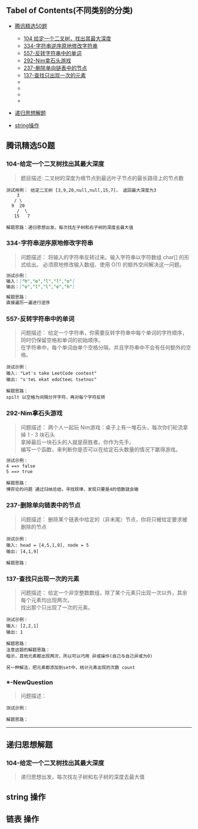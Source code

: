 
## Tabel of Contents(不同类别的分类)

 * [腾讯精选50题](#腾讯精选50题)
    - [104 给定一个二叉树，找出其最大深度](#104-给定一个二叉树找出其最大深度)
    - [334-字符串逆序原地修改字符串](#334-字符串逆序原地修改字符串)
    - [557-反转字符串中的单词](#557-反转字符串中的单词)
    - [292-Nim拿石头游戏](#292-Nim拿石头游戏)
    - [237-删除单向链表中的节点](#237-删除单向链表中的节点)
    - [137-查找只出现一次的元素](#137-查找只出现一次的元素)
    - []()
    - []()
    - []()
    - []()


* [递归思想解题](#递归思想解题)


* [string操作]()

## 腾讯精选50题

### 104-给定一个二叉树找出其最大深度
>题目描述:
二叉树的深度为根节点到最远叶子节点的最长路径上的节点数
```
测试用例： 给定二叉树 [3,9,20,null,null,15,7]， 返回最大深度为3
    3
   / \
  9  20
    /  \
   15   7
```
```
解题思路：递归思想出发，每次找左子树和右子树的深度去最大值

```

### 334-字符串逆序原地修改字符串
>问题描述：
将输入的字符串反转过来。输入字符串以字符数组 char[] 的形式给出。
必须原地修改输入数组、使用 O(1) 的额外空间解决这一问题。
```markdown
测试示例：
输入：["h","e","l","l","o"]
输出：["o","l","l","e","h"]
```
```markdown
解题思路：
直接遍历一遍进行逆序
```

### 557-反转字符串中的单词
>问题描述：
给定一个字符串，你需要反转字符串中每个单词的字符顺序，  
同时仍保留空格和单词的初始顺序。  
在字符串中，每个单词由单个空格分隔，并且字符串中不会有任何额外的空格。  
```
测试示例：
输入: "Let's take LeetCode contest"
输出: "s'teL ekat edoCteeL tsetnoc" 
```
```
解题思路：
spilt 以空格为间隔分开字符，再对每个字符反转
```


### 292-Nim拿石头游戏
>问题描述：
两个人一起玩 Nim游戏：桌子上有一堆石头，每次你们轮流拿掉 1 - 3 块石头  
拿掉最后一块石头的人就是获胜者。你作为先手。  
 编写一个函数，来判断你是否可以在给定石头数量的情况下赢得游戏。  
```markdown
测试示例：
4 ==> false
5 ==> true

```
```
解题思路：
博弈论的问题 通过归纳总结，寻找规律，发现只要是4的倍数就会输

```
### 237-删除单向链表中的节点
>问题描述：
删除某个链表中给定的（非末尾）节点，你将只被给定要求被删除的节点
```
测试示例：
输入: head = [4,5,1,9], node = 5
输出: [4,1,9]
```
```
解题思路：

```

### 137-查找只出现一次的元素
>问题描述：
给定一个非空整数数组，除了某个元素只出现一次以外，其余每个元素均出现两次。  
找出那个只出现了一次的元素。
```
测试示例：
输入: [2,2,1]
输出: 1
```
```
解题思路：
注意这题的解题思路：
暗示，其他元素都出现两次，所以可以巧用 异或操作(自己与自己异或为0)

另一种解法，把元素都添加到set中，统计元素出现的次数 count
```


### *-NewQuestion
>问题描述：

```
测试示例：

```
```
解题思路：

```


-------------------------------

## 递归思想解题

### 104-给定一个二叉树找出其最大深度
>递归思想出发，每次找左子树和右子树的深度去最大值


## string 操作

## 链表 操作

